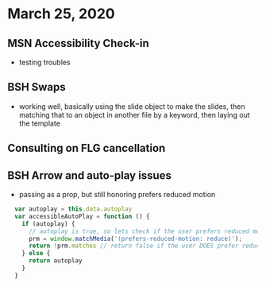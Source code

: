 # March 25, 2020

## MSN Accessibility Check-in
- testing troubles
  
## BSH Swaps
- working well, basically using the slide object to make the slides, then matching that to an object in another file by a keyword, then laying out the template

## Consulting on FLG cancellation

## BSH Arrow and auto-play issues
- passing as a prop, but still honoring prefers reduced motion

```js
  var autoplay = this.data.autoplay
  var accessibleAutoPlay = function () {
    if (autoplay) {
      // autoplay is true, so lets check if the user prefers reduced motion
      prm = window.matchMedia('(prefers-reduced-motion: reduce)');
      return !prm.matches // return false if the user DOES prefer reduced motion
    } else {
      return autoplay
    }
  }
```